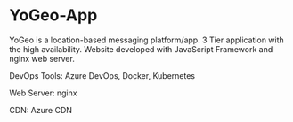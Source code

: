 # YoGeo-App
YoGeo is a location-based messaging platform/app.
3 Tier application with the high availability. Website developed with JavaScript Framework and nginx web server.

DevOps Tools: Azure DevOps, Docker, Kubernetes

Web Server: nginx

CDN: Azure CDN
